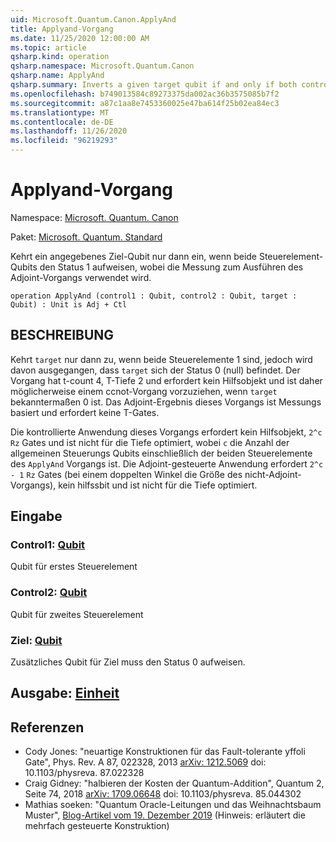 ```yaml
---
uid: Microsoft.Quantum.Canon.ApplyAnd
title: Applyand-Vorgang
ms.date: 11/25/2020 12:00:00 AM
ms.topic: article
qsharp.kind: operation
qsharp.namespace: Microsoft.Quantum.Canon
qsharp.name: ApplyAnd
qsharp.summary: Inverts a given target qubit if and only if both control qubits are in the 1 state, using measurement to perform the adjoint operation.
ms.openlocfilehash: b749013584c89273375da002ac36b3575085b7f2
ms.sourcegitcommit: a87c1aa8e7453360025e47ba614f25b02ea84ec3
ms.translationtype: MT
ms.contentlocale: de-DE
ms.lasthandoff: 11/26/2020
ms.locfileid: "96219293"
---
```

# <a name="applyand-operation"></a>Applyand-Vorgang

Namespace: [Microsoft. Quantum. Canon](xref:Microsoft.Quantum.Canon)

Paket: [Microsoft. Quantum. Standard](https://nuget.org/packages/Microsoft.Quantum.Standard)


Kehrt ein angegebenes Ziel-Qubit nur dann ein, wenn beide Steuerelement-Qubits den Status 1 aufweisen, wobei die Messung zum Ausführen des Adjoint-Vorgangs verwendet wird.

```qsharp
operation ApplyAnd (control1 : Qubit, control2 : Qubit, target : Qubit) : Unit is Adj + Ctl
```


## <a name="description"></a>BESCHREIBUNG

Kehrt `target` nur dann zu, wenn beide Steuerelemente 1 sind, jedoch wird davon ausgegangen, dass `target` sich der Status 0 (null) befindet.  Der Vorgang hat t-count 4, T-Tiefe 2 und erfordert kein Hilfsobjekt und ist daher möglicherweise einem ccnot-Vorgang vorzuziehen, wenn `target` bekanntermaßen 0 ist.  Das Adjoint-Ergebnis dieses Vorgangs ist Messungs basiert und erfordert keine T-Gates.

Die kontrollierte Anwendung dieses Vorgangs erfordert kein Hilfsobjekt, `2^c` `Rz` Gates und ist nicht für die Tiefe optimiert, wobei `c` die Anzahl der allgemeinen Steuerungs Qubits einschließlich der beiden Steuerelemente des `ApplyAnd` Vorgangs ist.  Die Adjoint-gesteuerte Anwendung erfordert `2^c - 1` `Rz` Gates (bei einem doppelten Winkel die Größe des nicht-Adjoint-Vorgangs), kein hilfssbit und ist nicht für die Tiefe optimiert.

## <a name="input"></a>Eingabe

### <a name="control1--qubit"></a>Control1: [Qubit](xref:microsoft.quantum.lang-ref.qubit)

Qubit für erstes Steuerelement


### <a name="control2--qubit"></a>Control2: [Qubit](xref:microsoft.quantum.lang-ref.qubit)

Qubit für zweites Steuerelement


### <a name="target--qubit"></a>Ziel: [Qubit](xref:microsoft.quantum.lang-ref.qubit)

Zusätzliches Qubit für Ziel muss den Status 0 aufweisen.



## <a name="output--unit"></a>Ausgabe: [Einheit](xref:microsoft.quantum.lang-ref.unit)



## <a name="references"></a>Referenzen

- Cody Jones: "neuartige Konstruktionen für das Fault-tolerante yffoli Gate", Phys. Rev. A 87, 022328, 2013 [arXiv: 1212.5069](https://arxiv.org/abs/1212.5069) doi: 10.1103/physreva. 87.022328
- Craig Gidney: "halbieren der Kosten der Quantum-Addition", Quantum 2, Seite 74, 2018 [arXiv: 1709.06648](https://arxiv.org/abs/1709.06648) doi: 10.1103/physreva. 85.044302
- Mathias soeken: "Quantum Oracle-Leitungen und das Weihnachtsbaum Muster", [Blog-Artikel vom 19. Dezember 2019](https://msoeken.github.io/blog_qac.html) (Hinweis: erläutert die mehrfach gesteuerte Konstruktion)